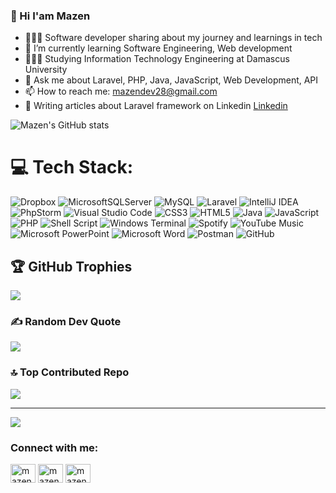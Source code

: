 ### 👋 Hi I'am Mazen 


- 👩🏻‍💻 Software developer sharing about my journey and learnings in tech
- 🌱 I’m currently learning Software Engineering, Web development 
- 👩🏻‍🎓 Studying Information Technology Engineering at Damascus University
- 💬 Ask me about Laravel, PHP, Java, JavaScript, Web Development, API
- 📫 How to reach me: mazendev28@gmail.com
- 🎨 Writing articles about Laravel framework on Linkedin [Linkedin](https://www.linkedin.com/in/mazen-jadaan-9b8b671bb/)

![Mazen's GitHub stats](https://github-readme-stats.vercel.app/api?username=MazenJadaan&show_icons=true&theme=merko)

# 💻 Tech Stack:
![Dropbox](https://img.shields.io/badge/Dropbox-%233B4D98.svg?style=for-the-badge&logo=Dropbox&logoColor=white)
![MicrosoftSQLServer](https://img.shields.io/badge/Microsoft%20SQL%20Server-CC2927?style=for-the-badge&logo=microsoft%20sql%20server&logoColor=white)
![MySQL](https://img.shields.io/badge/mysql-%2300f.svg?style=for-the-badge&logo=mysql&logoColor=white)
![Laravel](https://img.shields.io/badge/laravel-%23FF2D20.svg?style=for-the-badge&logo=laravel&logoColor=white)
![IntelliJ IDEA](https://img.shields.io/badge/IntelliJIDEA-000000.svg?style=for-the-badge&logo=intellij-idea&logoColor=white)
![PhpStorm](https://img.shields.io/badge/phpstorm-143?style=for-the-badge&logo=phpstorm&logoColor=black&color=black&labelColor=darkorchid)
![Visual Studio Code](https://img.shields.io/badge/Visual%20Studio%20Code-0078d7.svg?style=for-the-badge&logo=visual-studio-code&logoColor=white)
![CSS3](https://img.shields.io/badge/css3-%231572B6.svg?style=for-the-badge&logo=css3&logoColor=white)
![HTML5](https://img.shields.io/badge/html5-%23E34F26.svg?style=for-the-badge&logo=html5&logoColor=white)
![Java](https://img.shields.io/badge/java-%23ED8B00.svg?style=for-the-badge&logo=openjdk&logoColor=white)
![JavaScript](https://img.shields.io/badge/javascript-%23323330.svg?style=for-the-badge&logo=javascript&logoColor=%23F7DF1E)
![PHP](https://img.shields.io/badge/php-%23777BB4.svg?style=for-the-badge&logo=php&logoColor=white)
![Shell Script](https://img.shields.io/badge/shell_script-%23121011.svg?style=for-the-badge&logo=gnu-bash&logoColor=white)
![Windows Terminal](https://img.shields.io/badge/Windows%20Terminal-%234D4D4D.svg?style=for-the-badge&logo=windows-terminal&logoColor=white)
![Spotify](https://img.shields.io/badge/Spotify-1ED760?style=for-the-badge&logo=spotify&logoColor=white)
![YouTube Music](https://img.shields.io/badge/YouTube_Music-FF0000?style=for-the-badge&logo=youtube-music&logoColor=white)
![Microsoft PowerPoint](https://img.shields.io/badge/Microsoft_PowerPoint-B7472A?style=for-the-badge&logo=microsoft-powerpoint&logoColor=white)
![Microsoft Word](https://img.shields.io/badge/Microsoft_Word-2B579A?style=for-the-badge&logo=microsoft-word&logoColor=white)
![Postman](https://img.shields.io/badge/Postman-FF6C37?style=for-the-badge&logo=postman&logoColor=white)
![GitHub](https://img.shields.io/badge/github-%23121011.svg?style=for-the-badge&logo=github&logoColor=white)

## 🏆 GitHub Trophies
![](https://github-profile-trophy.vercel.app/?username=MazenJadaan&theme=darkhub&no-frame=true&no-bg=false&margin-w=4)

### ✍️ Random Dev Quote
![](https://quotes-github-readme.vercel.app/api?type=horizontal&theme=gruvbox)

### 🔝 Top Contributed Repo
![](https://github-contributor-stats.vercel.app/api?username=MazenJadaan&limit=5&theme=darkhub&combine_all_yearly_contributions=true)

---
[![](https://visitcount.itsvg.in/api?id=MazenJadaan&icon=5&color=1)](https://visitcount.itsvg.in)

<!-- Proudly created with GPRM ( https://gprm.itsvg.in ) -->


<h3 align="left">Connect with me:</h3>
<p align="left">
<a href="https://twitter.com/mazen" target="blank"><img align="center" src="https://raw.githubusercontent.com/rahuldkjain/github-profile-readme-generator/master/src/images/icons/Social/twitter.svg" alt="mazen" height="30" width="40" /></a>
<a href="https://linkedin.com/in/mazen-jadaan" target="blank"><img align="center" src="https://raw.githubusercontent.com/rahuldkjain/github-profile-readme-generator/master/src/images/icons/Social/linked-in-alt.svg" alt="mazen-jadaan" height="30" width="40" /></a>
<a href="https://instagram.com/mazen_jad" target="blank"><img align="center" src="https://raw.githubusercontent.com/rahuldkjain/github-profile-readme-generator/master/src/images/icons/Social/instagram.svg" alt="mazen_jad" height="30" width="40" /></a>
</p>


